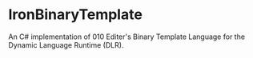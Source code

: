 # IronBinaryTemplate
An C# implementation of 010 Editer's Binary Template Language for the Dynamic Language Runtime (DLR).
